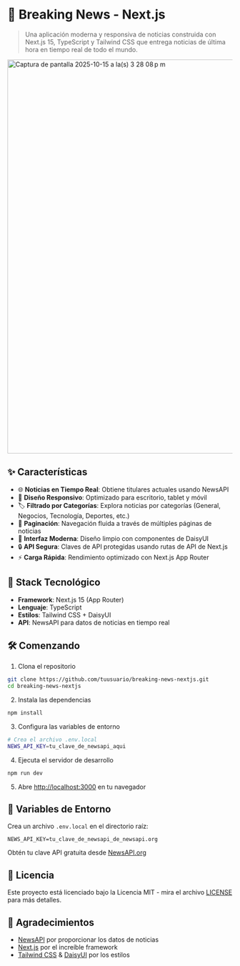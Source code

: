 # 📰 Breaking News - Next.js

> Una aplicación moderna y responsiva de noticias construida con Next.js 15, TypeScript y Tailwind CSS que entrega noticias de última hora en tiempo real de todo el mundo.

<img width="1884" height="882" alt="Captura de pantalla 2025-10-15 a la(s) 3 28 08 p m" src="https://github.com/user-attachments/assets/026e7d11-9113-4314-917e-01d3a193ad4a" />

## ✨ Características

- 🌐 **Noticias en Tiempo Real**: Obtiene titulares actuales usando NewsAPI
- 📱 **Diseño Responsivo**: Optimizado para escritorio, tablet y móvil
- 🏷️ **Filtrado por Categorías**: Explora noticias por categorías (General, Negocios, Tecnología, Deportes, etc.)
- 📄 **Paginación**: Navegación fluida a través de múltiples páginas de noticias
- 🎨 **Interfaz Moderna**: Diseño limpio con componentes de DaisyUI
- 🔒 **API Segura**: Claves de API protegidas usando rutas de API de Next.js
- ⚡ **Carga Rápida**: Rendimiento optimizado con Next.js App Router

## 🚀 Stack Tecnológico

- **Framework**: Next.js 15 (App Router)
- **Lenguaje**: TypeScript
- **Estilos**: Tailwind CSS + DaisyUI
- **API**: NewsAPI para datos de noticias en tiempo real

## 🛠️ Comenzando

1. Clona el repositorio
```bash
git clone https://github.com/tuusuario/breaking-news-nextjs.git
cd breaking-news-nextjs
```

2. Instala las dependencias
```bash
npm install
```

3. Configura las variables de entorno
```bash
# Crea el archivo .env.local
NEWS_API_KEY=tu_clave_de_newsapi_aqui
```

4. Ejecuta el servidor de desarrollo
```bash
npm run dev
```

5. Abre [http://localhost:3000](http://localhost:3000) en tu navegador

## 🔑 Variables de Entorno

Crea un archivo `.env.local` en el directorio raíz:

```env
NEWS_API_KEY=tu_clave_de_newsapi_de_newsapi.org
```

Obtén tu clave API gratuita desde [NewsAPI.org](https://newsapi.org/)


## 📄 Licencia

Este proyecto está licenciado bajo la Licencia MIT - mira el archivo [LICENSE](LICENSE) para más detalles.

## 🙏 Agradecimientos

- [NewsAPI](https://newsapi.org/) por proporcionar los datos de noticias
- [Next.js](https://nextjs.org/) por el increíble framework
- [Tailwind CSS](https://tailwindcss.com/) & [DaisyUI](https://daisyui.com/) por los estilos

